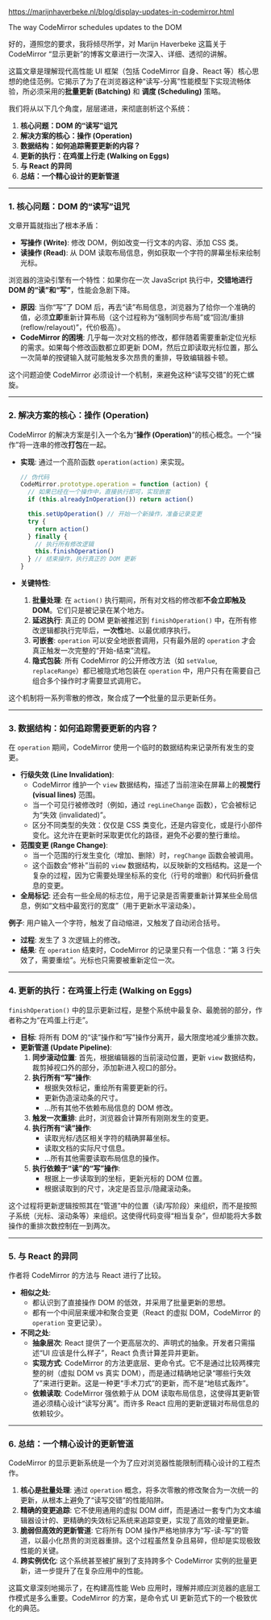 https://marijnhaverbeke.nl/blog/display-updates-in-codemirror.html

The way CodeMirror schedules updates to the DOM

好的，遵照您的要求，我将倾尽所学，对 Marijn Haverbeke 这篇关于 CodeMirror “显示更新”的博客文章进行一次深入、详细、透彻的讲解。

这篇文章是理解现代高性能 UI 框架（包括 CodeMirror 自身、React 等）核心思想的绝佳范例。它揭示了为了在浏览器这种“读写-分离”性能模型下实现流畅体验，所必须采用的**批量更新 (Batching)** 和 **调度 (Scheduling)** 策略。

我们将从以下几个角度，层层递进，来彻底剖析这个系统：

1.  **核心问题：DOM 的“读写”诅咒**
2.  **解决方案的核心：操作 (Operation)**
3.  **数据结构：如何追踪需要更新的内容？**
4.  **更新的执行：在鸡蛋上行走 (Walking on Eggs)**
5.  **与 React 的异同**
6.  **总结：一个精心设计的更新管道**

---

### 1. 核心问题：DOM 的“读写”诅咒

文章开篇就指出了根本矛盾：

- **写操作 (Write)**: 修改 DOM，例如改变一行文本的内容、添加 CSS 类。
- **读操作 (Read)**: 从 DOM 读取布局信息，例如获取一个字符的屏幕坐标来绘制光标。

浏览器的渲染引擎有一个特性：如果你在一次 JavaScript 执行中，**交错地进行 DOM 的“读”和“写”**，性能会急剧下降。

- **原因**: 当你“写”了 DOM 后，再去“读”布局信息，浏览器为了给你一个准确的值，必须**立即**重新计算布局（这个过程称为“强制同步布局”或“回流/重排 (reflow/relayout)”，代价极高）。
- **CodeMirror 的困境**: 几乎每一次对文档的修改，都伴随着需要重新定位光标的需求。如果每个修改函数都立即更新 DOM，然后立即读取光标位置，那么一次简单的按键输入就可能触发多次昂贵的重排，导致编辑器卡顿。

这个问题迫使 CodeMirror 必须设计一个机制，来避免这种“读写交错”的死亡螺旋。

---

### 2. 解决方案的核心：操作 (Operation)

CodeMirror 的解决方案是引入一个名为“**操作 (Operation)**”的核心概念。一个“操作”将一连串的修改**打包**在一起。

- **实现**: 通过一个高阶函数 `operation(action)` 来实现。

  ```javascript
  // 伪代码
  CodeMirror.prototype.operation = function (action) {
    // 如果已经在一个操作中，直接执行即可，实现嵌套
    if (this.alreadyInOperation()) return action()

    this.setUpOperation() // 开始一个新操作，准备记录变更
    try {
      return action()
    } finally {
      // 执行所有修改逻辑
      this.finishOperation()
    } // 结束操作，执行真正的 DOM 更新
  }
  ```

- **关键特性**:
  1.  **批量处理**: 在 `action()` 执行期间，所有对文档的修改都**不会立即触及 DOM**。它们只是被记录在某个地方。
  2.  **延迟执行**: 真正的 DOM 更新被推迟到 `finishOperation()` 中，在所有修改逻辑都执行完毕后，**一次性**地、以最优顺序执行。
  3.  **可嵌套**: `operation` 可以安全地嵌套调用，只有最外层的 `operation` 才会真正触发一次完整的“开始-结束”流程。
  4.  **隐式包装**: 所有 CodeMirror 的公开修改方法（如 `setValue`, `replaceRange`）都已被隐式地包装在 `operation` 中，用户只有在需要自己组合多个操作时才需要显式调用它。

这个机制将一系列零散的修改，聚合成了**一个**批量的显示更新任务。

---

### 3. 数据结构：如何追踪需要更新的内容？

在 `operation` 期间，CodeMirror 使用一个临时的数据结构来记录所有发生的变更。

- **行级失效 (Line Invalidation)**:
  - CodeMirror 维护一个 `view` 数据结构，描述了当前渲染在屏幕上的**视觉行 (visual lines)** 范围。
  - 当一个可见行被修改时（例如，通过 `regLineChange` 函数），它会被标记为“失效 (invalidated)”。
  - 区分不同类型的失效：仅仅是 CSS 类变化，还是内容变化，或是行小部件变化。这允许在更新时采取更优化的路径，避免不必要的整行重绘。
- **范围变更 (Range Change)**:
  - 当一个范围的行发生变化（增加、删除）时，`regChange` 函数会被调用。
  - 这个函数会“修补”当前的 `view` 数据结构，以反映新的文档结构。这是一个复杂的过程，因为它需要处理坐标系的变化（行号的增删）和代码折叠信息的变更。
- **全局标记**: 还会有一些全局的标志位，用于记录是否需要重新计算某些全局信息，例如“文档中最宽行的宽度”（用于更新水平滚动条）。

**例子**: 用户输入一个字符，触发了自动缩进，又触发了自动闭合括号。

- **过程**: 发生了 3 次逻辑上的修改。
- **结果**: 在 `operation` 结束时，CodeMirror 的记录里只有一个信息：“第 3 行失效了，需要重绘”。光标也只需要被重新定位一次。

---

### 4. 更新的执行：在鸡蛋上行走 (Walking on Eggs)

`finishOperation()` 中的显示更新过程，是整个系统中最复杂、最脆弱的部分，作者称之为“在鸡蛋上行走”。

- **目标**: 将所有 DOM 的“读”操作和“写”操作分离开，最大限度地减少重排次数。
- **更新管道 (Update Pipeline)**:
  1.  **同步滚动位置**: 首先，根据编辑器的当前滚动位置，更新 `view` 数据结构，裁剪掉视口外的部分，添加新进入视口的部分。
  2.  **执行所有“写”操作**:
      - 根据失效标记，重绘所有需要更新的行。
      - 更新伪造滚动条的尺寸。
      - ...所有其他不依赖布局信息的 DOM 修改。
  3.  **触发一次重排**: 此时，浏览器会计算所有刚刚发生的变更。
  4.  **执行所有“读”操作**:
      - 读取光标/选区相关字符的精确屏幕坐标。
      - 读取文档的实际尺寸信息。
      - ...所有其他需要读取布局信息的操作。
  5.  **执行依赖于“读”的“写”操作**:
      - 根据上一步读取到的坐标，更新光标的 DOM 位置。
      - 根据读取到的尺寸，决定是否显示/隐藏滚动条。

这个过程将更新逻辑按照其在“管道”中的位置（读/写阶段）来组织，而不是按照子系统（光标、滚动条等）来组织。这使得代码变得“相当复杂”，但却能将大多数操作的重排次数控制在一到两次。

---

### 5. 与 React 的异同

作者将 CodeMirror 的方法与 React 进行了比较。

- **相似之处**:
  - 都认识到了直接操作 DOM 的低效，并采用了批量更新的思想。
  - 都有一个中间层来缓冲和聚合变更（React 的虚拟 DOM，CodeMirror 的 `operation` 变更记录）。
- **不同之处**:
  - **抽象层次**: React 提供了一个更高层次的、声明式的抽象。开发者只需描述“UI 应该是什么样子”，React 负责计算差异并更新。
  - **实现方式**: CodeMirror 的方法更底层、更命令式。它不是通过比较两棵完整的树（虚拟 DOM vs 真实 DOM），而是通过精确地记录“哪些行失效了”来进行更新。这是一种更“手术刀式”的更新，而不是“地毯式轰炸”。
  - **依赖读取**: CodeMirror 强依赖于从 DOM 读取布局信息，这使得其更新管道必须精心设计“读写分离”。而许多 React 应用的更新逻辑对布局信息的依赖较少。

---

### 6. 总结：一个精心设计的更新管道

CodeMirror 的显示更新系统是一个为了应对浏览器性能限制而精心设计的工程杰作。

1.  **核心是批量处理**: 通过 `operation` 概念，将多次零散的修改聚合为一次统一的更新，从根本上避免了“读写交错”的性能陷阱。
2.  **精确的变更追踪**: 它不使用通用的虚拟 DOM diff，而是通过一套专门为文本编辑器设计的、更精确的失效标记系统来追踪变更，实现了高效的增量更新。
3.  **脆弱但高效的更新管道**: 它将所有 DOM 操作严格地排序为“写-读-写”的管道，以最小化昂贵的浏览器重排。这个过程虽然复杂且易碎，但却是实现极致性能的关键。
4.  **跨实例优化**: 这个系统甚至被扩展到了支持跨多个 CodeMirror 实例的批量更新，进一步提升了在复杂应用中的性能。

这篇文章深刻地揭示了，在构建高性能 Web 应用时，理解并顺应浏览器的底层工作模式是多么重要。CodeMirror 的方案，是命令式 UI 更新范式下的一个极致优化的典范。
